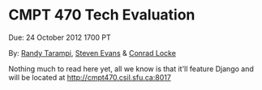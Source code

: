 CMPT 470 Tech Evaluation
========================

Due: 24 October 2012 1700 PT

By: [Randy Tarampi](https://github.com/randytarampi), [Steven Evans](https://github.com/FaceBones) & [Conrad Locke](https://github.com/clocke)

Nothing much to read here yet, all we know is that it'll feature Django and will be located at http://cmpt470.csil.sfu.ca:8017